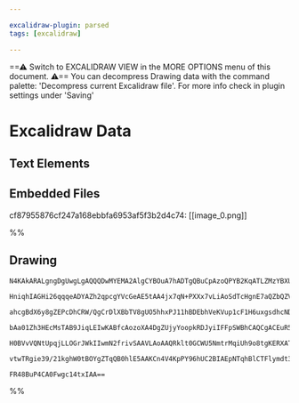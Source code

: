 ```yaml
---

excalidraw-plugin: parsed
tags: [excalidraw]

---
```

==⚠  Switch to EXCALIDRAW VIEW in the MORE OPTIONS menu of this document. ⚠== You can decompress Drawing data with the command palette: 'Decompress current Excalidraw file'. For more info check in plugin settings under 'Saving'


# Excalidraw Data
## Text Elements
## Embedded Files
cf87955876cf247a168ebbfa6953af5f3b2d4c74: [[image_0.png]]

%%
## Drawing
```compressed-json
N4KAkARALgngDgUwgLgAQQQDwMYEMA2AlgCYBOuA7hADTgQBuCpAzoQPYB2KqATLZMzYBXUtiRoIACyhQ4zZAHoFAc0JRJQgEYA6bGwC2CgF7N6hbEcK4OCtptbErHALRY8RMpWdx8Q1TdIEfARcZgRmBShcZQUebQBWbR4aOiCEfQQOKGZuAG1wMFAwYogSbmgARwBGAFkAdnwqgFFCAGUjKoAFAAkmgCl4gBYmgCt9FOLIWERywn1opH4SzG5n

HniqhIAGHi26qqqeADYAZh2qpcgYVcGeAE5tAA4jx7qN+PXXx7vLiAoSdTcHgnE7aQZbQZVI7QmHQuq/SQIQjKaTcE51PgFSDWZTBbhbX7MKCkNgAawQAGE2Pg2KRysTrMw4LhAlkJiVNLhsKTlCShBxiFSaXSJAyOEyWZkoOzIAAzQj4fCtWB4iSCDwyiBEknkgDqAMkQMJxLJCGVMFV6HVZV+fJRHHCOTQFyxEDYzOwamuzq2BNdvOEcAAksQn

ahcgBdX6y8gZEPcDhCRW/QgCrDlXBbTV8gUO5hhxPJ11hBDEbhVeKVup1cF1H6uxgsdhcNDxX6N1icABynDE3CObx41cG8XhrsIzAAImkoKXuLKCGFfpphAKmsEMlkC0n8L8hHBiLhZ2XnXUTkctlU7ndHo9zy7JhAiBxSQmd78ady52gF/gl8WoigIQwwgRABVTZRNXlYJ4wkbBZVeO5K1eI54J4QY6lwKFHgQTRNAXI4kJOXBZXiWUTk0HhiEG

bAa01Zh3HEcMsTAB9JiqLEIwKABfcAozoXA4DgZUjyYoopkRDJyiIFFpSWBhCAQCgACEuR5HNBWpWlygAYllfSDPZCBsBEVkoCDWd9GVHVKS0kV0B0qoECcpyjJM0gzIs9JVO5AN+U04V6XIcVmTMtzTKlLz9AAMQVJUVSYrVqRtApjIirIous019WIQE0ExEp3M8yysvJc1LSSjV5KKyLLIAJWEe1HXLar0vMyyAHkPS9ctfVajzavSaLOCgaLc

H0BVvVQNtUpqjLLOGrJWkIIwmN2frivSAAVLAoAAQRklt0GCWU5NmtrMqiUh9o8tgKERXAT1QQtd3Ogb5vSJoBT2277pCJ6IBZEkqA2wb9B+4GtvgRKNKMhiSUVAANbgRyObQjiGDE7n2XYeDvMcSnh6l8AATRRnhNnQo4hxOIcqhOR4ISOeSjDYAxuHEyB6AIIQmM2O5z2HHjQY+/QGv8vMQNh+TeRIZbVqBP0Sll4hlQQOBuBm5XSBIGo2GIBA

vtwTRgie39/21kghW0tBOYgZTqQB0hlE5AAKCn4V4KpPY96hUC2BIAEpNTqhBlCTFlymdt3gQJXgzj92O/YD+Jg+Ft6zNKhAuqgZttyLEoY3GhBQ7THWOEg23XUyY3Te4Yled+bAiA1tAG4QX4OGL+vSEb11hCgZ8mPb9OSjsEYEGwbJWi7uA9YNo2Te/VBzY71KuVzxgtrZ/AOddaZErCYIp+bTUTKJAwoZmNAXo/NgvzNxc18ffBQn2k+t53t9

FR48BuP4CA0Fwgc14txIAA==
```
%%